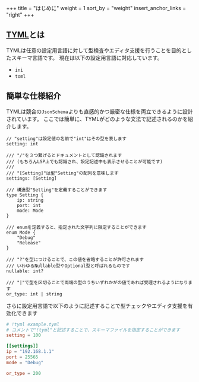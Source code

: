 +++
title = "はじめに"
weight = 1
sort_by = "weight"
insert_anchor_links = "right"
+++

## [TYML](https://tyml-org.github.io/tyml-lang.org/)とは
TYMLは任意の設定用言語に対して型検査やエディタ支援を行うことを目的としたスキーマ言語です。
現在は以下の設定用言語に対応しています。
- `ini`
- `toml`

## 簡単な仕様紹介
TYMLは競合の`JsonSchema`よりも直感的かつ厳密な仕様を両立できるように設計されています。
ここでは簡単に、TYMLがどのような文法で記述されるのかを紹介します。

```tyml
// "setting"は設定値の名前で"int"はその型を表します
setting: int

/// "/"を３つ繋げるとドキュメントとして認識されます
/// (もちろんLSP上でも認識され、設定記述中も表示させることが可能です)
///
/// "[Setting]"は型"Setting"の配列を意味します
settings: [Setting]

/// 構造型"Setting"を定義することができます
type Setting {
    ip: string
    port: int
    mode: Mode
}

/// enumを定義すると、指定された文字列に限定することができます
enum Mode {
    "Debug"
    "Release"
}

/// "?"を型につけることで、この値を省略することが許可されます
/// いわゆるNullable型やOptional型と呼ばれるものです
nullable: int?

/// "|"で型を区切ることで両端の型のうちいずれかがの値であれば受理されるようになります
or_type: int | string
```

さらに設定用言語で以下のように記述することで型チェックやエディタ支援を有効化できます
```toml
# !tyml example.tyml
# コメントで"!tyml"と記述することで、スキーマファイルを指定することができます
setting = 100

[[settings]]
ip = "192.168.1.1"
port = 25565
mode = "Debug"

or_type = 200
```